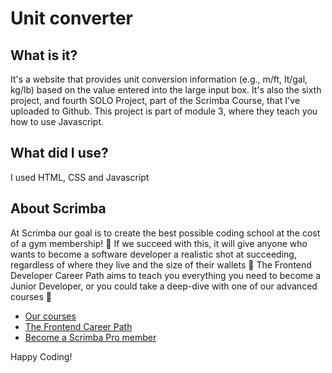 # Unit converter
## What is it? 
It's a website that provides unit conversion information (e.g., m/ft, lt/gal, kg/lb) based on the value entered into the large input box.
It's also the sixth project, and fourth SOLO Project, part of the Scrimba Course, that I've uploaded to Github. This project is part of module 3, where they teach you how to use Javascript.
## What did I use?
I used HTML, CSS and Javascript
## About Scrimba

At Scrimba our goal is to create the best possible coding school at the cost of a gym membership! 💜
If we succeed with this, it will give anyone who wants to become a software developer a realistic shot at succeeding, regardless of where they live and the size of their wallets 🎉
The Frontend Developer Career Path aims to teach you everything you need to become a Junior Developer, or you could take a deep-dive with one of our advanced courses 🚀

- [Our courses](https://scrimba.com/allcourses)
- [The Frontend Career Path](https://scrimba.com/learn/frontend)
- [Become a Scrimba Pro member](https://scrimba.com/pricing)

Happy Coding!
